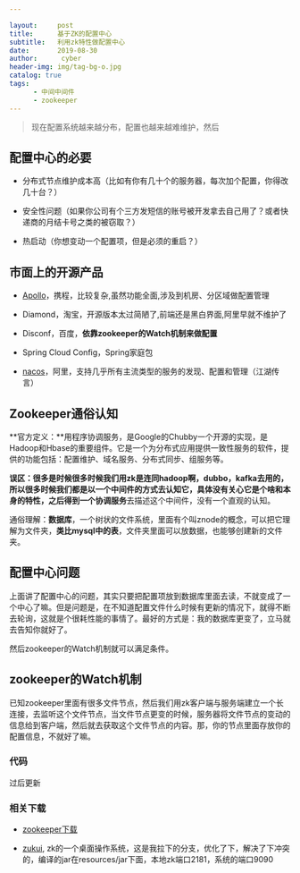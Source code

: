 ```yaml
---

layout:     post
title:      基于ZK的配置中心
subtitle:   利用zk特性做配置中心
date:       2019-08-30
author:      cyber
header-img: img/tag-bg-o.jpg
catalog: true
tags:
      - 中间中间件
      - zookeeper
---
```




>现在配置系统越来越分布，配置也越来越难维护，然后

## 配置中心的必要

- 分布式节点维护成本高（比如有你有几十个的服务器，每次加个配置，你得改几十台？）

- 安全性问题（如果你公司有个三方发短信的账号被开发拿去自己用了？或者快递商的月结卡号之类的被窃取？）

- 热启动（你想变动一个配置项，但是必须的重启？）


## 市面上的开源产品

- [Apollo](<https://gitee.com/lepdou/apollo/>)，携程，比较复杂,虽然功能全面,涉及到机房、分区域做配置管理

- Diamond，淘宝，开源版本太过简陋了,前端还是黑白界面,阿里早就不维护了

- Disconf，百度，**依靠zookeeper的Watch机制来做配置**

- Spring Cloud Config，Spring家庭包

- [nacos](<https://nacos.io/en-us/>)，阿里，支持几乎所有主流类型的服务的发现、配置和管理（江湖传言）


## Zookeeper通俗认知

**官方定义：**用程序协调服务，是Google的Chubby一个开源的实现，是Hadoop和Hbase的重要组件。它是一个为分布式应用提供一致性服务的软件，提供的功能包括：配置维护、域名服务、分布式同步、组服务等。

**误区：**很多是时候很多时候我们用zk是连同hadoop啊，dubbo，kafka去用的，所以很多时候我们都是以一个中间件的方式去认知它，具体没有关心它是个啥和本身的特性，之后得到一个**协调服务**去描述这个中间件，没有一个直观的认知。

通俗理解：**数据库**，一个树状的文件系统，里面有个叫znode的概念，可以把它理解为文件夹，**类比mysql中的表**，文件夹里面可以放数据，也能够创建新的文件夹。

## 配置中心问题

上面讲了配置中心的问题，其实只要把配置项放到数据库里面去读，不就变成了一个中心了嘛。但是问题是，在不知道配置文件什么时候有更新的情况下，就得不断去轮询，这就是个很耗性能的事情了。最好的方式是：我的数据库更变了，立马就去告知你就好了。

然后zookeeper的Watch机制就可以满足条件。

## zookeeper的Watch机制

已知zookeeper里面有很多文件节点，然后我们用zk客户端与服务端建立一个长连接，去监听这个文件节点，当文件节点更变的时候，服务器将文件节点的变动的信息给到客户端，然后就去获取这个文件节点的内容。那，你的节点里面存放你的配置信息，不就好了嘛。

### 代码

过后更新

### 相关下载

- [zookeeper下载](http://archive.apache.org/dist/zookeeper/)

- [zukui](https://github.com/althos/zkui),  zk的一个桌面操作系统，这是我拉下的分支，优化了下，解决了下冲突的，编译的jar在resources/jar下面，本地zk端口2181，系统的端口9090























